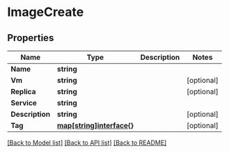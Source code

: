 # ImageCreate

## Properties
Name | Type | Description | Notes
------------ | ------------- | ------------- | -------------
**Name** | **string** |  | 
**Vm** | **string** |  | [optional] 
**Replica** | **string** |  | [optional] 
**Service** | **string** |  | 
**Description** | **string** |  | [optional] 
**Tag** | [**map[string]interface{}**](.md) |  | [optional] 

[[Back to Model list]](../README.md#documentation-for-models) [[Back to API list]](../README.md#documentation-for-api-endpoints) [[Back to README]](../README.md)


